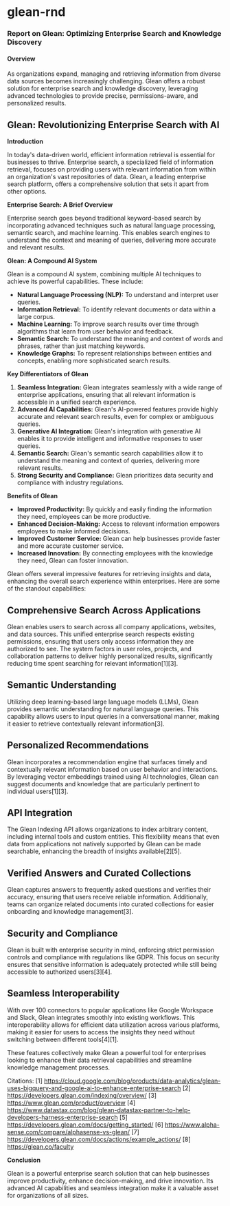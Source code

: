 # glean-rnd

### Report on Glean: Optimizing Enterprise Search and Knowledge Discovery

#### Overview
As organizations expand, managing and retrieving information from diverse data sources becomes increasingly challenging. Glean offers a robust solution for enterprise search and knowledge discovery, leveraging advanced technologies to provide precise, permissions-aware, and personalized results.

## **Glean: Revolutionizing Enterprise Search with AI**

**Introduction**

In today's data-driven world, efficient information retrieval is essential for businesses to thrive. Enterprise search, a specialized field of information retrieval, focuses on providing users with relevant information from within an organization's vast repositories of data. Glean, a leading enterprise search platform, offers a comprehensive solution that sets it apart from other options.

**Enterprise Search: A Brief Overview**

Enterprise search goes beyond traditional keyword-based search by incorporating advanced techniques such as natural language processing, semantic search, and machine learning. This enables search engines to understand the context and meaning of queries, delivering more accurate and relevant results.

**Glean: A Compound AI System**

Glean is a compound AI system, combining multiple AI techniques to achieve its powerful capabilities. These include:

* **Natural Language Processing (NLP):** To understand and interpret user queries.
* **Information Retrieval:** To identify relevant documents or data within a large corpus.
* **Machine Learning:** To improve search results over time through algorithms that learn from user behavior and feedback.
* **Semantic Search:** To understand the meaning and context of words and phrases, rather than just matching keywords.
* **Knowledge Graphs:** To represent relationships between entities and concepts, enabling more sophisticated search results.

**Key Differentiators of Glean**

1. **Seamless Integration:** Glean integrates seamlessly with a wide range of enterprise applications, ensuring that all relevant information is accessible in a unified search experience.
2. **Advanced AI Capabilities:** Glean's AI-powered features provide highly accurate and relevant search results, even for complex or ambiguous queries.
3. **Generative AI Integration:** Glean's integration with generative AI enables it to provide intelligent and informative responses to user queries.
4. **Semantic Search:** Glean's semantic search capabilities allow it to understand the meaning and context of queries, delivering more relevant results.
5. **Strong Security and Compliance:** Glean prioritizes data security and compliance with industry regulations.

**Benefits of Glean**

* **Improved Productivity:** By quickly and easily finding the information they need, employees can be more productive.
* **Enhanced Decision-Making:** Access to relevant information empowers employees to make informed decisions.
* **Improved Customer Service:** Glean can help businesses provide faster and more accurate customer service.
* **Increased Innovation:** By connecting employees with the knowledge they need, Glean can foster innovation.

Glean offers several impressive features for retrieving insights and data, enhancing the overall search experience within enterprises. Here are some of the standout capabilities:

## Comprehensive Search Across Applications
Glean enables users to search across all company applications, websites, and data sources. This unified enterprise search respects existing permissions, ensuring that users only access information they are authorized to see. The system factors in user roles, projects, and collaboration patterns to deliver highly personalized results, significantly reducing time spent searching for relevant information[1][3].

## Semantic Understanding
Utilizing deep learning-based large language models (LLMs), Glean provides semantic understanding for natural language queries. This capability allows users to input queries in a conversational manner, making it easier to retrieve contextually relevant information[3].

## Personalized Recommendations
Glean incorporates a recommendation engine that surfaces timely and contextually relevant information based on user behavior and interactions. By leveraging vector embeddings trained using AI technologies, Glean can suggest documents and knowledge that are particularly pertinent to individual users[1][3].

## API Integration
The Glean Indexing API allows organizations to index arbitrary content, including internal tools and custom entities. This flexibility means that even data from applications not natively supported by Glean can be made searchable, enhancing the breadth of insights available[2][5].

## Verified Answers and Curated Collections
Glean captures answers to frequently asked questions and verifies their accuracy, ensuring that users receive reliable information. Additionally, teams can organize related documents into curated collections for easier onboarding and knowledge management[3].

## Security and Compliance
Glean is built with enterprise security in mind, enforcing strict permission controls and compliance with regulations like GDPR. This focus on security ensures that sensitive information is adequately protected while still being accessible to authorized users[3][4].

## Seamless Interoperability
With over 100 connectors to popular applications like Google Workspace and Slack, Glean integrates smoothly into existing workflows. This interoperability allows for efficient data utilization across various platforms, making it easier for users to access the insights they need without switching between different tools[4][1].

These features collectively make Glean a powerful tool for enterprises looking to enhance their data retrieval capabilities and streamline knowledge management processes.

Citations:
[1] https://cloud.google.com/blog/products/data-analytics/glean-uses-bigquery-and-google-ai-to-enhance-enterprise-search
[2] https://developers.glean.com/indexing/overview/
[3] https://www.glean.com/product/overview
[4] https://www.datastax.com/blog/glean-datastax-partner-to-help-developers-harness-enterprise-search
[5] https://developers.glean.com/docs/getting_started/
[6] https://www.alpha-sense.com/compare/alphasense-vs-glean/
[7] https://developers.glean.com/docs/actions/example_actions/
[8] https://glean.co/faculty

**Conclusion**

Glean is a powerful enterprise search solution that can help businesses improve productivity, enhance decision-making, and drive innovation. Its advanced AI capabilities and seamless integration make it a valuable asset for organizations of all sizes.
